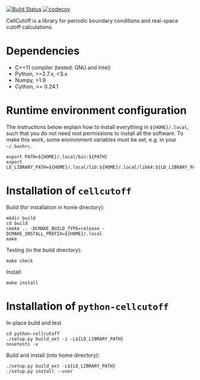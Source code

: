 [![Build Status](https://travis-ci.org/theochem/cellcutoff.svg?branch=master)](https://travis-ci.org/theochem/cellcutoff)
[![codecov](https://codecov.io/gh/theochem/cellcutoff/branch/master/graph/badge.svg)](https://codecov.io/gh/theochem/cellcutoff)

CellCutoff is a library for periodic boundary conditions and real-space cutoff calculations.

Dependencies
============

* C++11 compiler (tested: GNU and Intel)
* Python, >=2.7.x, <3.x
* Numpy, >1.9
* Cython, >= 0.24.1


Runtime environment configuration
=================================

The instructions below explain how to install everything in ``${HOME}/.local``, such that
you do not need root permissions to install all the software. To make this work, some
environment variables must be set, e.g. in your ``~/.bashrc``.

    export PATH=${HOME}/.local/bin:${PATH}
    export LD_LIBRARY_PATH=${HOME}/.local/lib:${HOME}/.local/lib64:${LD_LIBRARY_PATH}


Installation of ``cellcutoff``
=============================

Build (for installation in home directory):

    mkdir build
    cd build
    cmake .. -DCMAKE_BUILD_TYPE=release -DCMAKE_INSTALL_PREFIX=${HOME}/.local
    make

Testing (in the build directory):

    make check

Install:

    make install


Installation of ``python-cellcutoff``
====================================

In-place build and test

    cd python-cellcutoff
    ./setup.py build_ext -i -L${LD_LIBRARY_PATH}
    nosetests -v

Build and install (into home directory):

    ./setup.py build_ext -L${LD_LIBRARY_PATH}
    ./setup.py install --user

